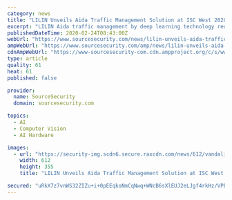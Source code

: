 ```yaml
---
category: news
title: "LILIN Unveils Aida Traffic Management Solution at ISC West 2020"
excerpt: "LILIN Aida traffic management by deep learning technology requires thousands of pictures for image labelling Aida traffic management can provide accurate AI traffic object recognition for parking spot detection, parking violation, turn left violation and turn right violation, wrong way detection with number plate recognition, truck, motorbike ..."
publishedDateTime: 2020-02-24T08:43:00Z
webUrl: "https://www.sourcesecurity.com/news/lilin-unveils-aida-traffic-management-solution-isc-west-2020-co-6279-ga.1582265237.html"
ampWebUrl: "https://www.sourcesecurity.com/amp/news/lilin-unveils-aida-traffic-management-solution-isc-west-2020-co-6279-ga.1582265237.html"
cdnAmpWebUrl: "https://www-sourcesecurity-com.cdn.ampproject.org/c/s/www.sourcesecurity.com/amp/news/lilin-unveils-aida-traffic-management-solution-isc-west-2020-co-6279-ga.1582265237.html"
type: article
quality: 61
heat: 61
published: false

provider:
  name: SourceSecurity
  domain: sourcesecurity.com

topics:
  - AI
  - Computer Vision
  - AI Hardware

images:
  - url: "https://security-img.scdn6.secure.raxcdn.com/news/612/vandalism-surveillance-920x533_1578636475.jpg"
    width: 612
    height: 355
    title: "LILIN Unveils Aida Traffic Management Solution at ISC West 2020"

secured: "uRkX7z7vnWS32ZIZu+i+0pEEqkoNmCqNwq+WNcB6sXlEUJ2eLJgf4rkHz/VPBprMbjlJueCpLGH3ckQVs2cwTo0Ca0U7DzKowkY8iZbUsOb6Ry3834u2KWR4aB1snQAwfqz0Ib45FunrKvduI8RJ2OXR8OL2ziW/FgeJ+boSCYReIekTE2UPyBsVekSJKu3qhyXs0kvvBlOz2yxqCOJpFOsoXgK1g/gVt/H8VEf9AhKiJe1zRgvgPzoQXJGWpEisyW7s+7ct8gCWv+TVMnGv3fjjyZ0iINCdBZOTuVcOoAMUlWbYj5ixGU7bWPcixGLs;CKBnKU0Y2kGpe4PLvKQLQA=="
---
```


